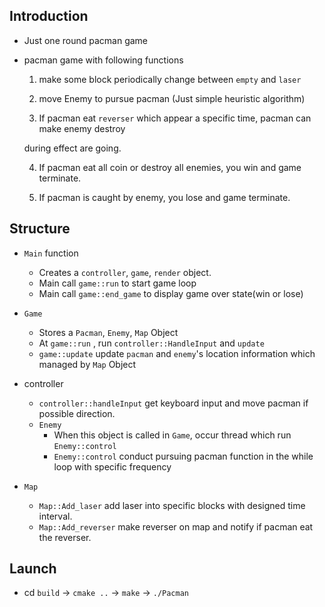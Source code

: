 ## Introduction

- Just one round pacman game
- pacman game with following functions

    1) make some block periodically change between `empty` and `laser`

    2) move Enemy to pursue pacman (Just simple heuristic algorithm)

    3) If pacman eat  `reverser` which appear a specific time, pacman can make enemy destroy

    during effect are going.

    4) If pacman eat all coin or destroy all enemies, you win and game terminate.

    5) If pacman is caught by  enemy, you lose and game terminate.

## Structure

- `Main` function
    - Creates a `controller`, `game`, `render` object.
    - Main call `game::run` to start game loop
    - Main call `game::end_game` to display game over state(win or lose)
- `Game`
    - Stores a `Pacman`, `Enemy`, `Map` Object
    - At `game::run` , run `controller::HandleInput` and `update`
    - `game::update` update `pacman` and `enemy`'s location information which managed by `Map` Object

- controller
    - `controller::handleInput` get keyboard input and move pacman if possible direction.
    - `Enemy`
        - When this object is called in `Game`, occur thread which run `Enemy::control`
        - `Enemy::control` conduct pursuing pacman function in the while loop with specific frequency

- `Map`
    - `Map::Add_laser` add laser into specific blocks with designed time interval.
    - `Map::Add_reverser` make reverser on map and notify if pacman eat the reverser.

## Launch

- cd `build` → `cmake ..` → `make` → `./Pacman`
